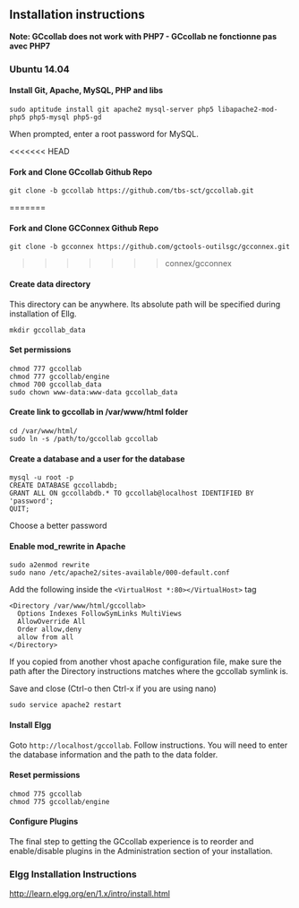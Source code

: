 ## Installation instructions
**Note: GCcollab does not work with PHP7 - GCcollab ne fonctionne pas avec PHP7**

### Ubuntu 14.04
#### Install Git, Apache, MySQL, PHP and libs
    sudo aptitude install git apache2 mysql-server php5 libapache2-mod-php5 php5-mysql php5-gd
When prompted, enter a root password for MySQL.

<<<<<<< HEAD
#### Fork and Clone GCcollab Github Repo
    git clone -b gccollab https://github.com/tbs-sct/gccollab.git
=======
#### Fork and Clone GCConnex Github Repo
    git clone -b gcconnex https://github.com/gctools-outilsgc/gcconnex.git
>>>>>>> connex/gcconnex

#### Create data directory

This directory can be anywhere.  Its absolute path will be specified during installation of Ellg.

    mkdir gccollab_data

#### Set permissions
    chmod 777 gccollab
    chmod 777 gccollab/engine
    chmod 700 gccollab_data
    sudo chown www-data:www-data gccollab_data

#### Create link to gccollab in /var/www/html folder
    cd /var/www/html/
    sudo ln -s /path/to/gccollab gccollab

#### Create a database and a user for the database
    mysql -u root -p
    CREATE DATABASE gccollabdb;
    GRANT ALL ON gccollabdb.* TO gccollab@localhost IDENTIFIED BY 'password';
    QUIT;
Choose a better password

#### Enable mod_rewrite in Apache
    sudo a2enmod rewrite
    sudo nano /etc/apache2/sites-available/000-default.conf

Add the following inside the ```<VirtualHost *:80></VirtualHost>``` tag
```
<Directory /var/www/html/gccollab>
  Options Indexes FollowSymLinks MultiViews
  AllowOverride All
  Order allow,deny
  allow from all
</Directory>
```

If you copied from another vhost apache configuration file, make sure the path after the Directory instructions matches where the gccollab symlink is.

Save and close (Ctrl-o then Ctrl-x if you are using nano)

    sudo service apache2 restart

#### Install Elgg
Goto ```http://localhost/gccollab```.  Follow instructions.  You will need to enter the database information and the path to the data folder.

#### Reset permissions
    chmod 775 gccollab
    chmod 775 gccollab/engine

#### Configure Plugins
The final step to getting the GCcollab experience is to reorder and enable/disable plugins in the Administration section of your installation.

### Elgg Installation Instructions
http://learn.elgg.org/en/1.x/intro/install.html
